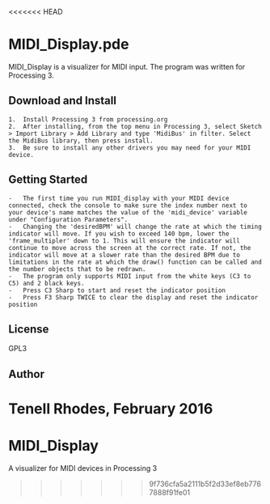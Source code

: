 <<<<<<< HEAD
# MIDI_Display.pde

MIDI_Display is a visualizer for MIDI input. The program was written for Processing 3.

## Download and Install

	1.	Install Processing 3 from processing.org
	2.	After installing, from the top menu in Processing 3, select Sketch > Import Library > Add Library and type 'MidiBus' in filter. Select the MidiBus library, then press install.
	3.	Be sure to install any other drivers you may need for your MIDI device.

## Getting Started

	-	The first time you run MIDI_display with your MIDI device connected, check the console to make sure the index number next to your device's name matches the value of the 'midi_device' variable under "Configuration Parameters". 
	-	Changing the 'desiredBPM' will change the rate at which the timing indicator will move. If you wish to exceed 140 bpm, lower the 'frame_multipler' down to 1. This will ensure the indicator will continue to move across the screen at the correct rate. If not, the indicator will move at a slower rate than the desired BPM due to limitations in the rate at which the draw() function can be called and the number objects that to be redrawn.
	-	The program only supports MIDI input from the white keys (C3 to C5) and 2 black keys.
	-	Press C3 Sharp to start and reset the indicator position
	-	Press F3 Sharp TWICE to clear the display and reset the indicator position

## License

GPL3

## Author

Tenell Rhodes, February 2016
=======
# MIDI_Display
A visualizer for MIDI devices in Processing 3
>>>>>>> 9f736cfa5a2111b5f2d33ef8eb7767888f91fe01
